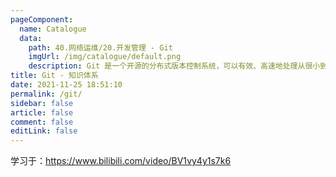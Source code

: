 ```yaml
---
pageComponent: 
  name: Catalogue
  data: 
    path: 40.网络运维/20.开发管理 - Git
    imgUrl: /img/catalogue/default.png
    description: Git 是一个开源的分布式版本控制系统，可以有效、高速地处理从很小到非常大的项目版本管理。也是 Linus Torvalds 为了帮助管理 Linux 内核开发而开发的一个开放源码的版本控制软件。
title: Git - 知识体系
date: 2021-11-25 18:51:10
permalink: /git/
sidebar: false
article: false
comment: false
editLink: false
---
```


学习于：<https://www.bilibili.com/video/BV1vy4y1s7k6>